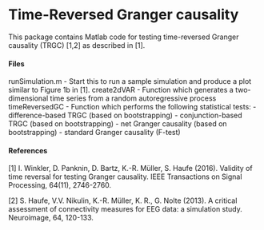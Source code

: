 # Time-Reversed Granger causality

This package contains Matlab code for testing time-reversed Granger causality (TRGC) [1,2] as described in [1]. 

#### Files 

runSimulation.m    -  	Start this to run a sample simulation and produce a plot  
			similar to Figure 1b in [1]. 
create2dVAR        -   Function which generates a two-dimensional time series from a
			random autoregressive process 
timeReversedGC     -  	Function which performs the following statistical tests: 
				- difference-based TRGC (based on bootstrapping) 
				- conjunction-based TRGC (based on bootstrapping) 
				- net Granger causality (based on bootstrapping) 
				- standard Granger causality  (F-test)

#### References

[1] I. Winkler, D. Panknin, D. Bartz, K.-R. Müller, S. Haufe (2016). Validity of time reversal for testing Granger causality. IEEE Transactions on Signal Processing, 64(11), 2746-2760.

[2] S. Haufe, V.V. Nikulin, K.-R. Müller, K. R., G. Nolte (2013). A critical assessment of connectivity measures for EEG data: a simulation study. Neuroimage, 64, 120-133.

